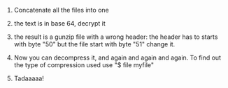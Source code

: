 1. Concatenate all the files into one
2. the text is in base 64, decrypt it
3. the result is a gunzip file with a wrong header:
	the header has to starts with byte "50" but the file start with byte "51" change it.
4. Now you can decompress it, and again and again and again. To find out the type of compression used use "$ file myfile"

5. Tadaaaaa!
